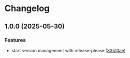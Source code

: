 # Changelog

## 1.0.0 (2025-05-30)


### Features

* start version management with release-please ([33513ae](https://github.com/oskratch/prestashop-module-pickupscheduler/commit/33513ae8df499713e867260ab5cfdbbe38d0d171))
